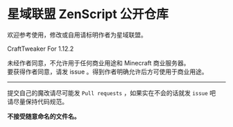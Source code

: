 # 星域联盟 ZenScript 公开仓库
欢迎参考使用，修改或自用请标明作者为星域联盟。

CraftTweaker For 1.12.2

未经作者同意，不允许用于任何商业用途和 Minecraft 商业服务器。  
要获得作者同意，请发 issue 。得到作者明确允许后方可使用于商业用途。

-----------
提交自己的魔改请尽可能发 `Pull requests` ，如果实在不会的话就发 `issue` 吧  
请尽量保持代码规范。

**不接受随意命名的文件名。**
